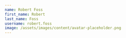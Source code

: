 ```yaml
---
name: Robert Foss
first_name: Robert
last_name: Foss
username: robert.foss
image: /assets/images/content/avatar-placeholder.png
---
```

